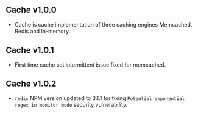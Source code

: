 ## Cache v1.0.0
- Cache is cache implementation of three caching engines Memcached, Redis and In-memory.

## Cache v1.0.1
- First time cache set intermittent issue fixed for memcached.

## Cache v1.0.2
- `redis` NPM version updated to 3.1.1 for fixing `Potential exponential regex in monitor mode` security vulnerability.
